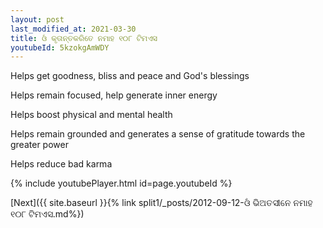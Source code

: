 ```yaml
---
layout: post
last_modified_at: 2021-03-30
title: ଓଁ କୃତାନ୍ତକରିତେ ନମାହ ୧୦୮ ଟିମଏସ
youtubeId: 5kzokgAmWDY
---
```

 
 
Helps get goodness, bliss and peace and God's blessings
 
Helps remain focused, help generate inner energy 
 
Helps boost physical and mental health 
 
Helps remain grounded and generates a sense of gratitude towards the greater power 
 
Helps reduce bad karma
 
 
 
 


{% include youtubePlayer.html id=page.youtubeId %}
 
[Next]({{ site.baseurl }}{% link  split1/_posts/2012-09-12-ଓଁ ଭିଅତସୀନେ ନମାହ ୧୦୮ ଟିମଏସ.md%})
 
